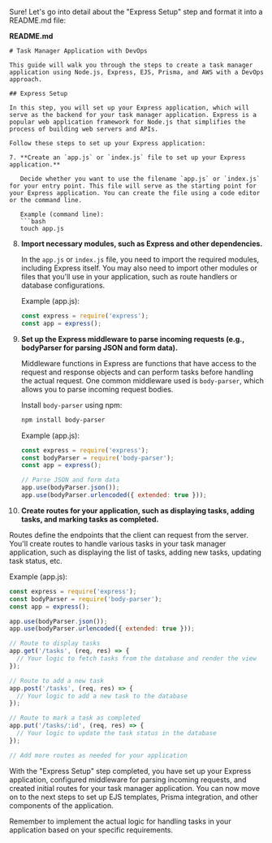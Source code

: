 Sure! Let's go into detail about the "Express Setup" step and format it into a README.md file:

**README.md**

```
# Task Manager Application with DevOps

This guide will walk you through the steps to create a task manager application using Node.js, Express, EJS, Prisma, and AWS with a DevOps approach.

## Express Setup

In this step, you will set up your Express application, which will serve as the backend for your task manager application. Express is a popular web application framework for Node.js that simplifies the process of building web servers and APIs.

Follow these steps to set up your Express application:

7. **Create an `app.js` or `index.js` file to set up your Express application.**

   Decide whether you want to use the filename `app.js` or `index.js` for your entry point. This file will serve as the starting point for your Express application. You can create the file using a code editor or the command line.

   Example (command line):
   ```bash
   touch app.js
   ```

8. **Import necessary modules, such as Express and other dependencies.**

   In the `app.js` or `index.js` file, you need to import the required modules, including Express itself. You may also need to import other modules or files that you'll use in your application, such as route handlers or database configurations.

   Example (app.js):
   ```javascript
   const express = require('express');
   const app = express();
   ```

9. **Set up the Express middleware to parse incoming requests (e.g., bodyParser for parsing JSON and form data).**

   Middleware functions in Express are functions that have access to the request and response objects and can perform tasks before handling the actual request. One common middleware used is `body-parser`, which allows you to parse incoming request bodies.

   Install `body-parser` using npm:
   ```bash
   npm install body-parser
   ```

   Example (app.js):
   ```javascript
   const express = require('express');
   const bodyParser = require('body-parser');
   const app = express();

   // Parse JSON and form data
   app.use(bodyParser.json());
   app.use(bodyParser.urlencoded({ extended: true }));
   ```

10. **Create routes for your application, such as displaying tasks, adding tasks, and marking tasks as completed.**

   Routes define the endpoints that the client can request from the server. You'll create routes to handle various tasks in your task manager application, such as displaying the list of tasks, adding new tasks, updating task status, etc.

   Example (app.js):
   ```javascript
   const express = require('express');
   const bodyParser = require('body-parser');
   const app = express();

   app.use(bodyParser.json());
   app.use(bodyParser.urlencoded({ extended: true }));

   // Route to display tasks
   app.get('/tasks', (req, res) => {
     // Your logic to fetch tasks from the database and render the view
   });

   // Route to add a new task
   app.post('/tasks', (req, res) => {
     // Your logic to add a new task to the database
   });

   // Route to mark a task as completed
   app.put('/tasks/:id', (req, res) => {
     // Your logic to update the task status in the database
   });

   // Add more routes as needed for your application
   ```

With the "Express Setup" step completed, you have set up your Express application, configured middleware for parsing incoming requests, and created initial routes for your task manager application. You can now move on to the next steps to set up EJS templates, Prisma integration, and other components of the application.

Remember to implement the actual logic for handling tasks in your application based on your specific requirements. 